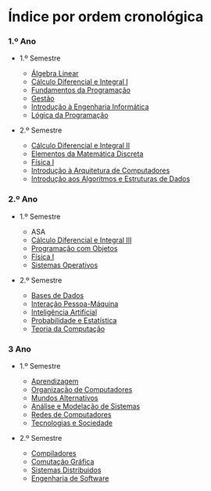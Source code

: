 # Índice por ordem cronológica

### 1.º Ano

- 1.º Semestre
  - [Álgebra Linear](/)
  - [Cálculo Diferencial e Integral I](/)
  - [Fundamentos da Programação](/)
  - [Gestão](/)
  - [Introdução à Engenharia Informática](/)
  - [Lógica da Programação](/)

- 2.º Semestre
  - [Cálculo Diferencial e Integral II](/)
  - [Elementos da Matemática Discreta](/)
  - [Física I](/)
  - [Introdução à Arquitetura de Computadores](/)
  - [Introdução aos Algoritmos e Estruturas de Dados](/)

### 2.º Ano

- 1.º Semestre
  - ASA
  - [Cálculo Diferencial e Integral III](/)
  - [Programação com Objetos](/)
  - [Física I](/)
  - [Sistemas Operativos](/)

- 2.º Semestre
    - [Bases de Dados](/)
    - [Interação Pessoa-Máquina](/)
    - [Inteligência Artificial](/)
    - [Probabilidade e Estatística](/)
    - [Teoria da Computação](/)

### 3 Ano

- 1.º Semestre
  - [Aprendizagem](machine_learning/)
  - [Organização de Computadores](computer_organization/)
  - [Mundos Alternativos](alternative_worlds/)
  - [Análise e Modelação de Sistemas](systems_analysis_and_modeling/)
  - [Redes de Computadores](computer_networks/)
  - [Tecnologias e Sociedade](technology_and_society/)
  
- 2.º Semestre
  - [Compiladores](/)
  - [Comutação Gráfica](/)
  - [Sistemas Distribuidos](/)
  - [Engenharia de Software](/)